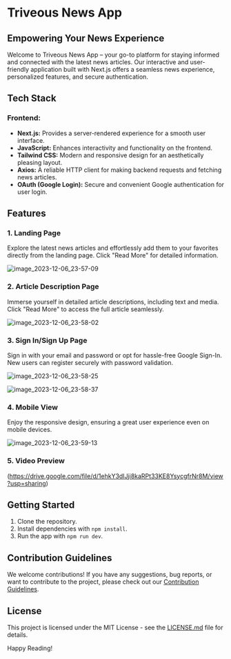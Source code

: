 # Triveous News App

## Empowering Your News Experience

Welcome to Triveous News App – your go-to platform for staying informed and connected with the latest news articles. Our interactive and user-friendly application built with Next.js offers a seamless news experience, personalized features, and secure authentication.

## Tech Stack

### Frontend:

- **Next.js:** Provides a server-rendered experience for a smooth user interface.
- **JavaScript:** Enhances interactivity and functionality on the frontend.
- **Tailwind CSS:** Modern and responsive design for an aesthetically pleasing layout.
- **Axios:** A reliable HTTP client for making backend requests and fetching news articles.
- **OAuth (Google Login):** Secure and convenient Google authentication for user login.

## Features

### 1. Landing Page

Explore the latest news articles and effortlessly add them to your favorites directly from the landing page. Click "Read More" for detailed information.

![image_2023-12-06_23-57-09](https://github.com/chandra827/News_App_with_Firebase_Integration/assets/100562557/33cb7cd0-343d-4c05-8d68-c1cd446d63de)


### 2. Article Description Page

Immerse yourself in detailed article descriptions, including text and media. Click "Read More" to access the full article seamlessly.

![image_2023-12-06_23-58-02](https://github.com/chandra827/News_App_with_Firebase_Integration/assets/100562557/8ab27524-f231-4c72-9d69-936c6b0c9d38)


### 3. Sign In/Sign Up Page

Sign in with your email and password or opt for hassle-free Google Sign-In. New users can register securely with password validation.

![image_2023-12-06_23-58-25](https://github.com/chandra827/News_App_with_Firebase_Integration/assets/100562557/4e888e0e-8fb1-4d7b-b551-7938ea191e08)

![image_2023-12-06_23-58-37](https://github.com/chandra827/News_App_with_Firebase_Integration/assets/100562557/15a5b807-89fa-4dc9-927e-5cdbaa52e4ac)


### 4. Mobile View

Enjoy the responsive design, ensuring a great user experience even on mobile devices.

![image_2023-12-06_23-59-13](https://github.com/chandra827/News_App_with_Firebase_Integration/assets/100562557/256d2c19-d734-419a-b559-c98c03b99af2)


### 5. Video Preview

(https://drive.google.com/file/d/1ehkY3dIJji8kaRPt33KE8YsycgfrNr8M/view?usp=sharing)


## Getting Started

1. Clone the repository.
2. Install dependencies with `npm install`.
3. Run the app with `npm run dev`.

## Contribution Guidelines

We welcome contributions! If you have any suggestions, bug reports, or want to contribute to the project, please check out our [Contribution Guidelines](CONTRIBUTING.md).

## License

This project is licensed under the MIT License - see the [LICENSE.md](LICENSE.md) file for details.

Happy Reading!
